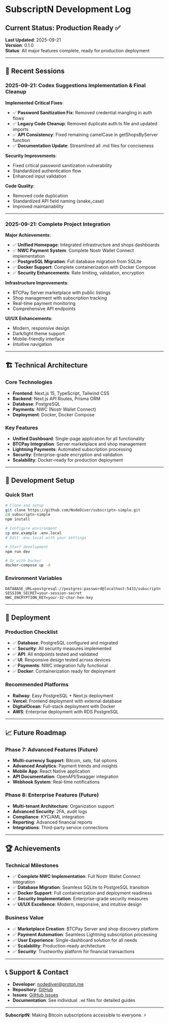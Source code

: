 # SubscriptN Development Log

## Current Status: Production Ready ✅

**Last Updated**: 2025-09-21  
**Version**: 0.1.0  
**Status**: All major features complete, ready for production deployment

---

## 🎯 Recent Sessions

### 2025-09-21: Codex Suggestions Implementation & Final Cleanup

**Implemented Critical Fixes**:
- ✅ **Password Sanitization Fix**: Removed credential mangling in auth flows
- ✅ **Legacy Code Cleanup**: Removed duplicate auth.ts file and updated imports
- ✅ **API Consistency**: Fixed remaining camelCase in getShopsByServer function
- ✅ **Documentation Update**: Streamlined all .md files for conciseness

**Security Improvements**:
- Fixed critical password sanitization vulnerability
- Standardized authentication flow
- Enhanced input validation

**Code Quality**:
- Removed code duplication
- Standardized API field naming (snake_case)
- Improved maintainability

---

### 2025-09-21: Complete Project Integration

**Major Achievements**:
- ✅ **Unified Homepage**: Integrated infrastructure and shops dashboards
- ✅ **NWC Payment System**: Complete Nostr Wallet Connect implementation
- ✅ **PostgreSQL Migration**: Full database migration from SQLite
- ✅ **Docker Support**: Complete containerization with Docker Compose
- ✅ **Security Enhancements**: Rate limiting, validation, encryption

**Infrastructure Improvements**:
- BTCPay Server marketplace with public listings
- Shop management with subscription tracking
- Real-time payment monitoring
- Comprehensive API endpoints

**UI/UX Enhancements**:
- Modern, responsive design
- Dark/light theme support
- Mobile-friendly interface
- Intuitive navigation

---

## 🏗️ Technical Architecture

### Core Technologies
- **Frontend**: Next.js 15, TypeScript, Tailwind CSS
- **Backend**: Next.js API Routes, Prisma ORM
- **Database**: PostgreSQL
- **Payments**: NWC (Nostr Wallet Connect)
- **Deployment**: Docker, Docker Compose

### Key Features
- **Unified Dashboard**: Single-page application for all functionality
- **BTCPay Integration**: Server marketplace and shop management
- **Lightning Payments**: Automated subscription processing
- **Security**: Enterprise-grade encryption and validation
- **Scalability**: Docker-ready for production deployment

---

## 🔧 Development Setup

### Quick Start
```bash
# Clone and setup
git clone https://github.com/NodeDiver/subscriptn-simple.git
cd subscriptn-simple
npm install

# Configure environment
cp env.example .env.local
# Edit .env.local with your settings

# Start development
npm run dev

# Or with Docker
docker-compose up -d
```

### Environment Variables
```env
DATABASE_URL=postgresql://postgres:password@localhost:5433/subscriptn
SESSION_SECRET=your-session-secret
NWC_ENCRYPTION_KEY=your-32-char-hex-key
```

---

## 🚀 Deployment

### Production Checklist
- ✅ **Database**: PostgreSQL configured and migrated
- ✅ **Security**: All security measures implemented
- ✅ **API**: All endpoints tested and validated
- ✅ **UI**: Responsive design tested across devices
- ✅ **Payments**: NWC integration fully functional
- ✅ **Docker**: Containerization ready for deployment

### Recommended Platforms
- **Railway**: Easy PostgreSQL + Next.js deployment
- **Vercel**: Frontend deployment with external database
- **DigitalOcean**: Full-stack deployment with Docker
- **AWS**: Enterprise deployment with RDS PostgreSQL

---

## 📈 Future Roadmap

### Phase 7: Advanced Features (Future)
- **Multi-currency Support**: Bitcoin, sats, fiat options
- **Advanced Analytics**: Payment trends and insights
- **Mobile App**: React Native application
- **API Documentation**: OpenAPI/Swagger integration
- **Webhook System**: Real-time notifications

### Phase 8: Enterprise Features (Future)
- **Multi-tenant Architecture**: Organization support
- **Advanced Security**: 2FA, audit logs
- **Compliance**: KYC/AML integration
- **Reporting**: Advanced financial reports
- **Integrations**: Third-party service connections

---

## 🏆 Achievements

### Technical Milestones
- ✅ **Complete NWC Implementation**: Full Nostr Wallet Connect integration
- ✅ **Database Migration**: Seamless SQLite to PostgreSQL transition
- ✅ **Docker Support**: Full containerization and deployment readiness
- ✅ **Security Implementation**: Enterprise-grade security measures
- ✅ **UI/UX Excellence**: Modern, responsive, and intuitive design

### Business Value
- ✅ **Marketplace Creation**: BTCPay Server and shop discovery platform
- ✅ **Payment Automation**: Seamless Lightning subscription processing
- ✅ **User Experience**: Single-dashboard solution for all needs
- ✅ **Scalability**: Production-ready architecture
- ✅ **Security**: Trustworthy platform for financial transactions

---

## 📞 Support & Contact

- **Developer**: nodediver@proton.me
- **Repository**: [GitHub](https://github.com/NodeDiver/subscriptn-simple)
- **Issues**: [GitHub Issues](https://github.com/NodeDiver/subscriptn-simple/issues)
- **Documentation**: See individual `.md` files for detailed guides

---

**SubscriptN**: Making Bitcoin subscriptions accessible to everyone. ⚡
